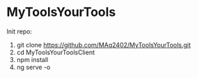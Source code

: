 # MyToolsYourTools
Init repo:
  1. git clone https://github.com/MAq2402/MyToolsYourTools.git
  2. cd MyToolsYourToolsClient
  3. npm install
  4. ng serve -o
